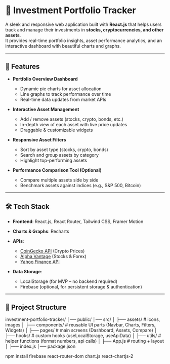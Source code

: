 # 💼 Investment Portfolio Tracker


A sleek and responsive web application built with **React.js** that helps users track and manage their investments in **stocks, cryptocurrencies, and other assets**.  
It provides real-time portfolio insights, asset performance analytics, and an interactive dashboard with beautiful charts and graphs.  

---

## 🚀 Features
- **Portfolio Overview Dashboard**  
  - Dynamic pie charts for asset allocation  
  - Line graphs to track performance over time  
  - Real-time data updates from market APIs  

- **Interactive Asset Management**  
  - Add / remove assets (stocks, crypto, bonds, etc.)  
  - In-depth view of each asset with live price updates  
  - Draggable & customizable widgets  

- **Responsive Asset Filters**  
  - Sort by asset type (stocks, crypto, bonds)  
  - Search and group assets by category  
  - Highlight top-performing assets  

- **Performance Comparison Tool (Optional)**  
  - Compare multiple assets side by side  
  - Benchmark assets against indices (e.g., S&P 500, Bitcoin)  

---

## 🛠️ Tech Stack
- **Frontend**: React.js, React Router, Tailwind CSS, Framer Motion  
- **Charts & Graphs**: Recharts  
- **APIs**:  
  - [CoinGecko API](https://www.coingecko.com/en/api) (Crypto Prices)  
  - [Alpha Vantage](https://www.alphavantage.co/) (Stocks & Forex)  
  - [Yahoo Finance API](https://www.yahoofinanceapi.com/)  

- **Data Storage**:  
  - LocalStorage (for MVP – no backend required)  
  - Firebase (optional, for persistent storage & authentication)  

---

## 📂 Project Structure
investment-portfolio-tracker/
│── public/
│── src/
│   ├── assets/            # icons, images
│   ├── components/        # reusable UI parts (Navbar, Charts, Filters, Widgets)
│   ├── pages/             # main screens (Dashboard, Assets, Compare)
│   ├── hooks/             # custom hooks (useLocalStorage, useApiData)
│   ├── utils/             # helper functions (format numbers, api calls)
│   ├── App.js             # routing + layout
│   ├── index.js
│── package.json

npm install firebase react-router-dom chart.js react-chartjs-2